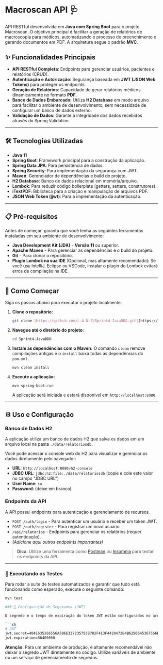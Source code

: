# Macroscan API 🩺

API RESTful desenvolvida em **Java com Spring Boot** para o projeto Macroscan. O objetivo principal é facilitar a geração de relatórios de macroscopia para médicos, automatizando o processo de preenchimento e gerando documentos em PDF. A arquitetura segue o padrão **MVC**.

## ✨ Funcionalidades Principais

* **API RESTful Completa**: Endpoints para gerenciar usuários, pacientes e relatórios (CRUD).
* **Autenticação e Autorização**: Segurança baseada em **JWT (JSON Web Tokens)** para proteger os endpoints.
* **Geração de Relatórios**: Capacidade de gerar relatórios médicos dinamicamente no formato **PDF**.
* **Banco de Dados Embarcado**: Utiliza **H2 Database** em modo arquivo para facilitar o ambiente de desenvolvimento, sem necessidade de configurar um banco de dados externo.
* **Validação de Dados**: Garante a integridade dos dados recebidos através do Spring Validation.

---

## 🛠️ Tecnologias Utilizadas

* **Java 11**
* **Spring Boot**: Framework principal para a construção da aplicação.
* **Spring Data JPA**: Para persistência de dados.
* **Spring Security**: Para implementação da segurança com JWT.
* **Maven**: Gerenciador de dependências e build do projeto.
* **H2 Database**: Banco de dados relacional em memória/arquivo.
* **Lombok**: Para reduzir código boilerplate (getters, setters, construtores).
* **iTextPDF**: Biblioteca para a criação e manipulação de arquivos PDF.
* **JSON Web Token (jjwt)**: Para a implementação da autenticação.

---

## 📋 Pré-requisitos

Antes de começar, garanta que você tenha as seguintes ferramentas instaladas em seu ambiente de desenvolvimento:

* **Java Development Kit (JDK)** - **Versão 11** ou superior.
* **Apache Maven** - Para gerenciar as dependências e o build do projeto.
* **Git** - Para clonar o repositório.
* **Plugin Lombok na sua IDE** (Opcional, mas altamente recomendado): Se você usa IntelliJ, Eclipse ou VSCode, instalar o plugin do Lombok evitará erros de compilação na IDE.

---

## 🚀 Como Começar

Siga os passos abaixo para executar o projeto localmente.

1.  **Clone o repositório:**
    ```sh
    git clone [https://github.com/L-A-N-E/Sprint4-JavaDDD.git](https://github.com/L-A-N-E/Sprint4-JavaDDD.git)
    ```

2.  **Navegue até o diretório do projeto:**
    ```sh
    cd Sprint4-JavaDDD
    ```

3.  **Instale as dependências com o Maven:**
    O comando `clean` remove compilações antigas e o `install` baixa todas as dependências do `pom.xml`.
    ```sh
    mvn clean install
    ```

4.  **Execute a aplicação:**
    ```sh
    mvn spring-boot:run
    ```
    A aplicação será iniciada e estará disponível em `http://localhost:8080`.

---

## ⚙️ Uso e Configuração

### Banco de Dados H2

A aplicação utiliza um banco de dados H2 que salva os dados em um arquivo local na pasta `./data/relatoriosdb`.

Você pode acessar o console web do H2 para visualizar e gerenciar os dados diretamente pelo navegador:

* **URL**: `http://localhost:8080/h2-console`
* **JDBC URL**: `jdbc:h2:file:./data/relatoriosdb` (copie e cole este valor no campo "JDBC URL")
* **User Name**: `sa`
* **Password**: (deixe em branco)

### Endpoints da API

A API possui endpoints para autenticação e gerenciamento de recursos.

* `POST /auth/login` - Para autenticar um usuário e receber um token JWT.
* `POST /auth/register` - Para registrar um novo usuário.
* `/api/relatorios` - Endpoints para gerenciar os relatórios (requer autenticação).
* *(Adicione aqui outros endpoints importantes)*

> **Dica**: Utilize uma ferramenta como [Postman](https://www.postman.com/) ou [Insomnia](https://insomnia.rest/) para testar os endpoints da API.

---

### 🧪 Executando os Testes

Para rodar a suíte de testes automatizados e garantir que tudo está funcionando como esperado, execute o seguinte comando:

```sh
mvn test

### 🔑 Configuração de Segurança (JWT)

O segredo e o tempo de expiração do token JWT estão configurados no arquivo src/main/resources/application.properties.

```sh
# JWT
jwt.secret=404E635266556A586E3272357538782F413F4428472B4B6250645367566B5970
jwt.expiration=86400000
```
**Atenção**: Para um ambiente de produção, é altamente recomendável não deixar o segredo JWT diretamente no código. Utilize variáveis de ambiente ou um serviço de gerenciamento de segredos.